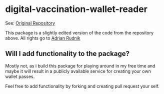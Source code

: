 # digital-vaccination-wallet-reader

See: [Original Repository](https://github.com/adrianrudnik/digital-vaccination-wallet-reader-js)

This package is a slightly edited version of the code from the repository above.
All rights go to [Adrian Rudnik](https://github.com/adrianrudnik)

## Will I add functionality to the package?
Mostly not, as i build this package for playing around in my free time and 
maybe it will result in a publicly available service for creating your own wallet passes.

Feel free to add functionality by forking and creating pull request your self.

